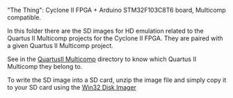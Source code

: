 "The Thing": Cyclone II FPGA + Arduino STM32F103C8T6 board, Multicomp compatible.

In this folder there are the SD images for HD emulation related to the Quartus II Multicomp projects for the Cyclone II FPGA. They are paired with a given Quartus II Multicomp project.

See in the [QuartusII Multicomp](https://github.com/SuperFabius/The-Thing-FPGA-STM32/tree/master/QuartusII%20Multicomp) directory to know which Quartus II Multicomp they belong to.

To write the SD image into a SD card, unzip the image file and simply copy it to your SD card using the [Win32 Disk Imager](https://sourceforge.net/projects/win32diskimager/) 
